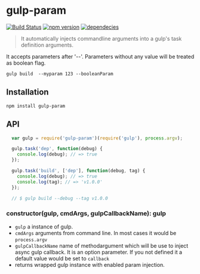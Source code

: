 gulp-param
==========
[![Build Status](https://travis-ci.org/stoeffel/gulp-param.svg)](https://travis-ci.org/stoeffel/gulp-param) [![npm version](https://badge.fury.io/js/gulp-param.svg)](http://badge.fury.io/js/gulp-param) [![dependecies](https://david-dm.org/stoeffel/gulp-param.svg)](https://david-dm.org/stoeffel/gulp-param.svg)



> It automatically injects commandline arguments into a gulp's task definition arguments.

It accepts parameters after '--'. Parameters without any value will be treated as boolean flag. 

```
gulp build  --myparam 123 --booleanParam
```


Installation
------------

`npm install gulp-param`

API
------------

```js
  var gulp = require('gulp-param')(require('gulp'), process.argv);

  gulp.task('dep', function(debug) {
    console.log(debug); // => true
  });

  gulp.task('build', ['dep'], function(debug, tag) {
    console.log(debug); // => true
    console.log(tag); // => 'v1.0.0'
  });

  // $ gulp build --debug --tag v1.0.0
```

### constructor(gulp, cmdArgs, gulpCallbackName): gulp

- `gulp` a instance of gulp.
- `cmdArgs` arguments from command line. In most cases it would be `process.argv`
- `gulpCallbackName` name of methodargument which will be use to inject async gulp callback. It is an option parameter. If you not defined it a default value would be set to `callback`
- returns wrapped gulp instance with enabled param injection.
